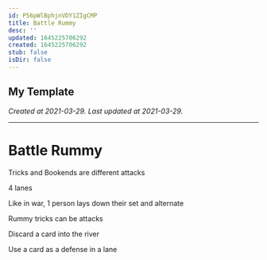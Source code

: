 ```yaml
---
id: P56pWlBphjnVDY1ZIgCMP
title: Battle Rummy
desc: ''
updated: 1645225706292
created: 1645225706292
stub: false
isDir: false
---
```

My Template
---

_Created at 2021-03-29._
_Last updated at 2021-03-29._




---

# Battle Rummy


Tricks and Bookends are different attacks

4 lanes

Like in war, 1 person lays down their set and alternate

Rummy tricks can be attacks

Discard a card into the river

Use a card as a defense in a lane

